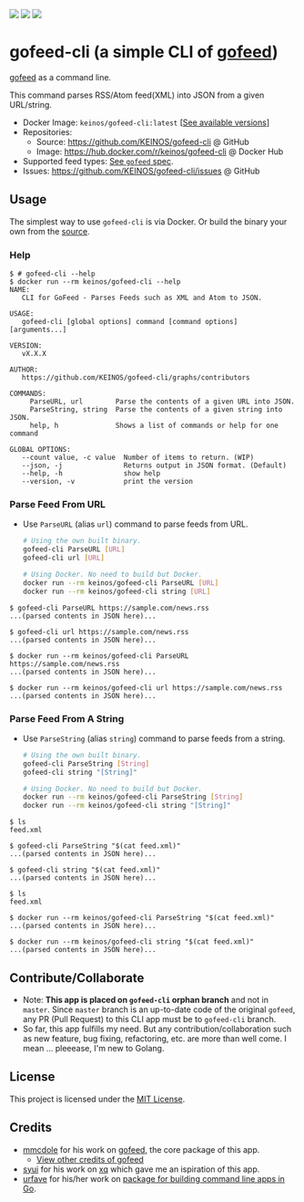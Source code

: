 [![](https://images.microbadger.com/badges/image/keinos/gofeed-cli.svg)](https://microbadger.com/images/keinos/gofeed-cli "View image info on microbadger.com") [![](https://img.shields.io/docker/cloud/automated/keinos/gofeed-cli.svg)](https://hub.docker.com/r/keinos/gofeed-cli "View on Docker Hub") [![](https://img.shields.io/docker/cloud/build/keinos/gofeed-cli.svg)](https://hub.docker.com/r/keinos/gofeed-cli/builds "View builds on Docker Hub")

# gofeed-cli (a simple CLI of [gofeed](https://github.com/mmcdole/gofeed))

[gofeed](https://github.com/mmcdole/gofeed) as a command line.

This command parses RSS/Atom feed(XML) into JSON from a given URL/string.

- Docker Image: `keinos/gofeed-cli:latest` [[See available versions](https://hub.docker.com/r/keinos/gofeed-cli/tags)]
- Repositories:
  - Source: https://github.com/KEINOS/gofeed-cli @ GitHub
  - Image: https://hub.docker.com/r/keinos/gofeed-cli @ Docker Hub
- Supported feed types: [See `gofeed` spec](https://github.com/mmcdole/gofeed#features).
- Issues: https://github.com/KEINOS/gofeed-cli/issues @ GitHub

## Usage

The simplest way to use `gofeed-cli` is via Docker. Or build the binary your own from the [source](https://github.com/KEINOS/gofeed-cli/tree/gofeed-cli/src).

### Help

```shellsession
$ # gofeed-cli --help
$ docker run --rm keinos/gofeed-cli --help
NAME:
   CLI for GoFeed - Parses Feeds such as XML and Atom to JSON.

USAGE:
   gofeed-cli [global options] command [command options] [arguments...]

VERSION:
   vX.X.X

AUTHOR:
   https://github.com/KEINOS/gofeed-cli/graphs/contributors

COMMANDS:
     ParseURL, url        Parse the contents of a given URL into JSON.
     ParseString, string  Parse the contents of a given string into JSON.
     help, h              Shows a list of commands or help for one command

GLOBAL OPTIONS:
   --count value, -c value  Number of items to return. (WIP)
   --json, -j               Returns output in JSON format. (Default)
   --help, -h               show help
   --version, -v            print the version
```

### Parse Feed From URL

- Use `ParseURL` (alias `url`) command to parse feeds from URL.

    ```bash
    # Using the own built binary.
    gofeed-cli ParseURL [URL]
    gofeed-cli url [URL]
    ```

    ```bash
    # Using Docker. No need to build but Docker.
    docker run --rm keinos/gofeed-cli ParseURL [URL]
    docker run --rm keinos/gofeed-cli string [URL]
    ```

```shellsession
$ gofeed-cli ParseURL https://sample.com/news.rss
...(parsed contents in JSON here)...

$ gofeed-cli url https://sample.com/news.rss
...(parsed contents in JSON here)...
```

```shellsession
$ docker run --rm keinos/gofeed-cli ParseURL https://sample.com/news.rss
...(parsed contents in JSON here)...

$ docker run --rm keinos/gofeed-cli url https://sample.com/news.rss
...(parsed contents in JSON here)...
```

### Parse Feed From A String

- Use `ParseString` (alias `string`) command to parse feeds from a string.

    ```bash
    # Using the own built binary.
    gofeed-cli ParseString [String]
    gofeed-cli string "[String]"
    ```

    ```bash
    # Using Docker. No need to build but Docker.
    docker run --rm keinos/gofeed-cli ParseString [String]
    docker run --rm keinos/gofeed-cli string "[String]"
    ```

```shellsession
$ ls
feed.xml

$ gofeed-cli ParseString "$(cat feed.xml)"
...(parsed contents in JSON here)...

$ gofeed-cli string "$(cat feed.xml)"
...(parsed contents in JSON here)...
```

```shellsession
$ ls
feed.xml

$ docker run --rm keinos/gofeed-cli ParseString "$(cat feed.xml)"
...(parsed contents in JSON here)...

$ docker run --rm keinos/gofeed-cli string "$(cat feed.xml)"
...(parsed contents in JSON here)...
```

## Contribute/Collaborate

- Note: **This app is placed on `gofeed-cli` orphan branch** and not in `master`. Since `master` branch is an up-to-date code of the original `gofeed`, any PR (Pull Request) to this CLI app must be to `gofeed-cli` branch.
- So far, this app fulfills my need. But any contribution/collaboration such as new feature, bug fixing, refactoring, etc. are more than well come. I mean ... pleeease, I'm new to Golang.

## License

This project is licensed under the [MIT License](https://KEINOS.github.io/gofeed-cli/master/LICENSE).

## Credits

* [mmcdole](https://github.com/mmcdole) for his work on [gofeed](https://github.com/mmcdole/gofeed), the core package of this app.
  * [View other credits of gofeed](https://github.com/mmcdole/gofeed#credits)
* [syui](https://github.com/syui) for his work on [xq](https://github.com/syui/xq) which gave me an ispiration of this app.
* [urfave](https://github.com/urfave) for his/her work on [package for building command line apps in Go](https://github.com/urfave/cli).
